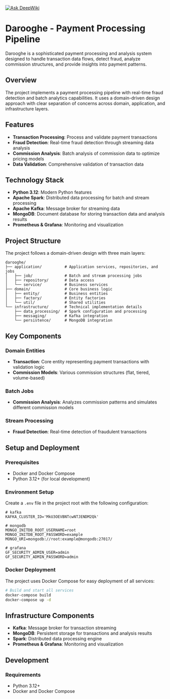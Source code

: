 [![Ask DeepWiki](https://deepwiki.com/badge.svg)](https://deepwiki.com/ArshiAbolghasemi/DataScience-UT-Projects)
# Darooghe - Payment Processing Pipeline

Darooghe is a sophisticated payment processing and analysis system designed to handle transaction data flows, detect fraud, analyze commission structures, and provide insights into payment patterns.

## Overview

The project implements a payment processing pipeline with real-time fraud detection and batch analytics capabilities. It uses a domain-driven design approach with clear separation of concerns across domain, application, and infrastructure layers.

## Features

- **Transaction Processing**: Process and validate payment transactions
- **Fraud Detection**: Real-time fraud detection through streaming data analysis
- **Commission Analysis**: Batch analysis of commission data to optimize pricing models
- **Data Validation**: Comprehensive validation of transaction data

## Technology Stack

- **Python 3.12**: Modern Python features
- **Apache Spark**: Distributed data processing for batch and stream processing
- **Apache Kafka**: Message broker for streaming data
- **MongoDB**: Document database for storing transaction data and analysis results
- **Prometheus & Grafana**: Monitoring and visualization

## Project Structure

The project follows a domain-driven design with three main layers:

```
darooghe/  
├── application/          # Application services, repositories, and jobs  
│   ├── job/              # Batch and stream processing jobs  
│   ├── repository/       # Data access  
│   └── service/          # Business services  
├── domain/               # Core business logic  
│   ├── entity/           # Business entities  
│   ├── factory/          # Entity factories  
│   └── util/             # Shared utilities  
└── infrastructure/       # Technical implementation details  
    ├── data_processing/  # Spark configuration and processing  
    ├── messaging/        # Kafka integration  
    └── persistence/      # MongoDB integration  
```

## Key Components

### Domain Entities
- **Transaction**: Core entity representing payment transactions with validation logic
- **Commission Models**: Various commission structures (flat, tiered, volume-based)

### Batch Jobs
- **Commission Analysis**: Analyzes commission patterns and simulates different commission models

### Stream Processing
- **Fraud Detection**: Real-time detection of fraudulent transactions

## Setup and Deployment

### Prerequisites
- Docker and Docker Compose
- Python 3.12+ (for local development)

### Environment Setup
Create a `.env` file in the project root with the following configuration:

```
# kafka
KAFKA_CLUSTER_ID='MkU3OEVBNTcwNTJENDM2Qk'

# mongodb
MONGO_INITDB_ROOT_USERNAME=root
MONGO_INITDB_ROOT_PASSWORD=example
MONGO_URI=mongodb://root:example@mongodb:27017/

# grafana
GF_SECURITY_ADMIN_USER=admin
GF_SECURITY_ADMIN_PASSWORD=admin
```

### Docker Deployment
The project uses Docker Compose for easy deployment of all services:

```bash
# Build and start all services
docker-compose build
docker-compose up -d
```

## Infrastructure Components

- **Kafka**: Message broker for transaction streaming
- **MongoDB**: Persistent storage for transactions and analysis results
- **Spark**: Distributed data processing engine
- **Prometheus & Grafana**: Monitoring and visualization

## Development

### Requirements
- Python 3.12+
- Docker and Docker Compose
